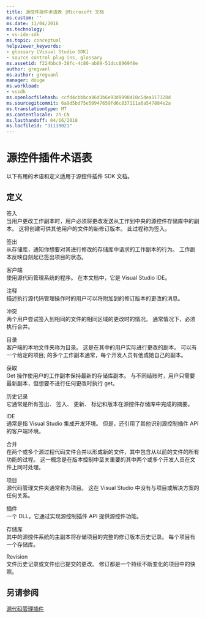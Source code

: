 ```yaml
---
title: 源控件插件术语表 |Microsoft 文档
ms.custom: ''
ms.date: 11/04/2016
ms.technology:
- vs-ide-sdk
ms.topic: conceptual
helpviewer_keywords:
- glossary [Visual Studio SDK]
- source control plug-ins, glossary
ms.assetid: f224bbc9-38fc-4c80-ab09-51dcc8969f8e
author: gregvanl
ms.author: gregvanl
manager: douge
ms.workload:
- vssdk
ms.openlocfilehash: ccfd4cbbbca86d3b6e93d9998410c5dea117328d
ms.sourcegitcommit: 6a9d5bd75e50947659fd6c837111a6a547884e2a
ms.translationtype: MT
ms.contentlocale: zh-CN
ms.lasthandoff: 04/16/2018
ms.locfileid: "31139021"
---
```

# <a name="source-control-plug-in-glossary"></a>源控件插件术语表
以下有用的术语和定义适用于源控件插件 SDK 文档。  
  
## <a name="definitions"></a>定义  
 签入  
 当用户更改工作副本时，用户必须将更改发送从工作到中央的源控件存储库中的副本。 这将创建可供其他用户的文件的新修订版本。 此过程称为签入。  
  
 签出  
 从存储库，通知你想要对其进行修改的存储库中请求的工作副本的行为。 工作副本反映自刻起已签出项目的状态。  
  
 客户端  
 使用源代码管理系统的程序。 在本文档中，它是 Visual Studio IDE。  
  
 注释  
 描述执行源代码管理操作时的用户可以将附加到的修订版本的更改的消息。  
  
 冲突  
 两个用户尝试签入到相同的文件的相同区域的更改时的情况。 通常情况下，必须执行合并。  
  
 目录  
 客户端的本地文件夹称为目录。 这是在其中的用户实际进行更改的副本。 可以有一个给定的项目; 的多个工作副本通常，每个开发人员有他或她自己的副本。  
  
 获取  
 Get 操作使用户的工作副本保持最新的存储库副本。 与不同结账时，用户只需要最新副本，但想要不进行任何更改时执行 get。  
  
 历史记录  
 它通常是所有签出、 签入、 更新、 标记和版本在源控件存储库中完成的摘要。  
  
 IDE  
 通常是指 Visual Studio 集成开发环境。 但是，还引用了其他识别源控制插件 API 的客户端环境。  
  
 合并  
 在两个或多个源过程代码文件合并以形成新的文件，其中包含从以前的文件的所有功能的过程。 这一概念是在版本控制中至关重要的其中两个或多个开发人员在文件上同时处理。  
  
 项目  
 源代码管理文件夹通常称为项目。 这在 Visual Studio 中没有与项目或解决方案的任何关系。  
  
 插件  
 一个 DLL，它通过实现源控制插件 API 提供源控件功能。  
  
 存储库  
 其中的源控件系统的主副本将存储项目的完整的修订版本历史记录。 每个项目有一个存储库。  
  
 Revision  
 文件历史记录或文件组已提交的更改。 修订都是一个持续不断变化的项目中的快照。  
  
## <a name="see-also"></a>另请参阅  
 [源代码管理插件](../extensibility/source-control-plug-ins.md)